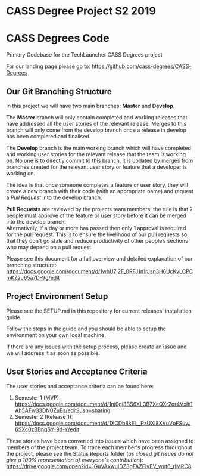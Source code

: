 
# CASS Degree Project S2 2019

# CASS Degrees Code
Primary Codebase for the TechLauncher CASS Degrees project

For our landing page please go to: https://github.com/cass-degrees/CASS-Degrees

## Our Git Branching Structure
In this project we will have two main branches: **Master** and **Develop**.

The **Master** branch will only contain completed and working releases that have addressed all the user stories of the relevant release. 
Merges to this branch will only come from the develop branch once a release in develop has been completed and finalised.

The **Develop** branch is the main working branch which will have completed and working user stories for the relevant release that the team is working on.
No one is to directly commit to this branch, it is updated by merges from branches created for the relevant user story or feature that a developer is working on.

The idea is that once someone completes a feature or user story, they will create a new branch with their code (with an appropriate name) and request a *Pull Request* into
the develop branch.

**Pull Requests** are reviewed by the projects team members, the rule is that 2 people must approve of the feature or user story before it can be merged into the develop branch.   
Alternatively, if a day or more has passed then only 1 approval is required for the pull request. This is to ensure the livelihood of our pull requests so that they don't go stale and reduce productivity of other people’s sections who may depend on a pull request.

Please see this document for a full overview and detailed explanation of our branching structure: https://docs.google.com/document/d/1whU7j2F_0RFJ1n1rJsn3H6UcKvLCPCmKZ2J65a7D-9g/edit

## Project Environment Setup 
Please see the SETUP.md in this repository for current releases' installation guide.

Follow the steps in the guide and you should be able to setup the environment on your own local machine.

If there are any issues with the setup process, please create an issue and we will address it as soon as possible.

## User Stories and Acceptance Criteria
The user stories and acceptance criteria can be found here:
1. Semester 1 (MVP): https://docs.google.com/document/d/1nj0gj3BS6XL3B7XeQXr2or4Vxlh1Ah5AFw33DN0ZuBs/edit?usp=sharing
2. Semester 2 (Release 1): https://docs.google.com/document/d/1XCDb8kEl__PzUXI8XVuVpFSuyJ6SXc0zBBnqSY-9d-Y/edit

These stories have been converted into issues which have been assigned to members of the project team.
To trace each member's progress throughout the project, please see the Status Reports folder (_as closed git issues do not give a 100% representation of everyone's contribution_): https://drive.google.com/open?id=1GuVAxwuIDZ3gFAZFIvEV_wut6_rlMRC8 
